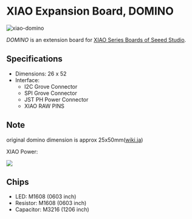# XIAO Expansion Board, DOMINO

![xiao-domino](https://github.com/botamochi6277/XIAO-DOMINO/assets/14128408/51b4a61d-f765-4a7e-bcb4-76c9b3847a98)

_DOMINO_ is an extension board for [XIAO Series Boards of Seeed Studio](https://www.seeedstudio.com/xiao-series-page).

## Specifications

- Dimensions: 26 x 52
- Interface:
  - I2C Grove Connector
  - SPI Grove Connector
  - JST PH Power Connector
  - XIAO RAW PINS

## Note

original domino dimension is approx 25x50mm([wiki.ja](https://ja.wikipedia.org/wiki/ドミノ))

XIAO Power:

![](https://files.seeedstudio.com/wiki/Seeeduino-XIAO/img/regulator_to_3.3v.png)

## Chips

- LED: M1608 (0603 inch)
- Resistor: M1608 (0603 inch)
- Capacitor: M3216 (1206 inch)
